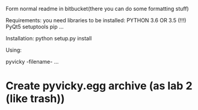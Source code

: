 Form normal readme in bitbucket(there you can do some formatting stuff)

Requirements:
you need libraries to be installed:
PYTHON 3.6 OR 3.5 (!!!)
PyQt5 
setuptools
pip
...

Installation:
python setup.py install

Using:

pyvicky -filename- 
...




# Create pyvicky.egg archive (as lab 2 (like trash))
